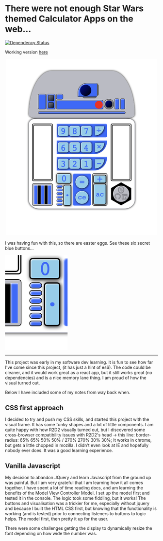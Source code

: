 # There were not enough Star Wars themed Calculator Apps on the web...
[![Dependency Status](https://david-dm.org/dwyl/esta.svg)](https://david-dm.org/dwyl/esta)

Working version [here](https://calculator-r2d2.herokuapp.com/)

<p align="center">
  <img src="readme-imgs/r2d2.png" title="R2D2" width="500">
</p>


I was having fun with this, so there are easter eggs. See these six secret blue buttons...

![before](readme-imgs/r2d22.png?raw=true "Title")


----

This project was early in my software dev learning. 
It is fun to see how far I've come since this project, (it has just a hint of es6). The code could be cleaner, and it would work great as a react app, but it still works great (no dependencies) and is a nice memory lane thing. I am proud of how the visual turned out.

Below I have included some of my notes from way back when.


## CSS first approach
I decided to try and push my CSS skills, and started this project with the visual frame. It has some funky shapes and a lot of little components.
I am quite happy with how R2D2 visually turned out, but I discovered some cross-browser compatibility issues with R2D2's head -> this line: border-radius: 65% 65% 50% 50% / 270% 270% 30% 30%;
It works in chrome, but gets a little chopped in mozilla. I didn't even look at IE and hopefully nobody ever does.
It was a good learning experience.


## Vanilla Javascript
My decision to abandon JQuery and learn Javascript from the ground up was painful. But I am very grateful that I am learning how it all comes together.
I have spent a lot of time reading docs, and am learning the benefits of the Model View Controller Model. I set up the model first and tested it in the console. The logic took some fiddling, but it works!
The buttons and visualisation was a trickier for me, especially without jquery and because I built the HTML CSS first, but knowing that the functionality is working (and is tested) prior to connecting listeners to buttons to logic helps. The model first, then pretty it up for the user.

There were some challenges getting the display to dynamically resize the font depending on how wide the number was.
